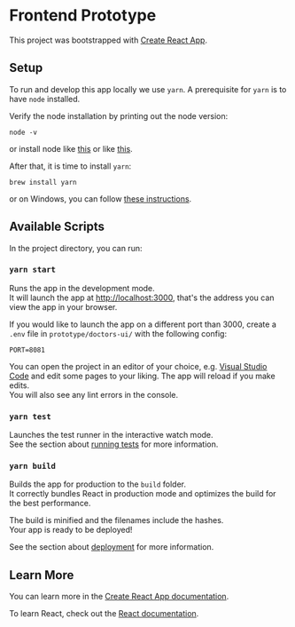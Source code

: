 # Frontend Prototype

This project was bootstrapped with [Create React App](https://github.com/facebook/create-react-app).

## Setup
To run and develop this app locally we use `yarn`.
A prerequisite for `yarn` is to have `node` installed. 

Verify the node installation by printing out the node version:
```
node -v
```
or install node like [this](https://nodejs.org/en/download/) or like [this](https://nodejs.dev/learn/how-to-install-nodejs).

After that, it is time to install `yarn`:

```
brew install yarn
```
or on Windows, you can follow [these instructions](https://phoenixnap.com/kb/yarn-windows).

## Available Scripts

In the project directory, you can run:

### `yarn start`

Runs the app in the development mode.\
It will launch the app at [http://localhost:3000](http://localhost:3000), that's the address you can view the app in your browser.

If you would like to launch the app on a different port than 3000, create a `.env` file in `prototype/doctors-ui/` with the following config:
```
PORT=8081
```

You can open the project in an editor of your choice, e.g. [Visual Studio Code](https://code.visualstudio.com/) and edit some pages to your liking.
The app will reload if you make edits.\
You will also see any lint errors in the console.

### `yarn test`

Launches the test runner in the interactive watch mode.\
See the section about [running tests](https://facebook.github.io/create-react-app/docs/running-tests) for more information.

### `yarn build`

Builds the app for production to the `build` folder.\
It correctly bundles React in production mode and optimizes the build for the best performance.

The build is minified and the filenames include the hashes.\
Your app is ready to be deployed!

See the section about [deployment](https://facebook.github.io/create-react-app/docs/deployment) for more information.

## Learn More

You can learn more in the [Create React App documentation](https://facebook.github.io/create-react-app/docs/getting-started).

To learn React, check out the [React documentation](https://reactjs.org/).
